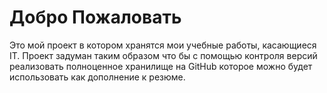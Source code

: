 # **Добро Пожаловать**

Это мой проект в котором хранятся мои учебные работы, касающиеся IT. Проект задуман таким образом что бы с помощью контроля версий реализовать полноценное хранилище на GitHub которое можно будет использовать как дополнение к резюме.
